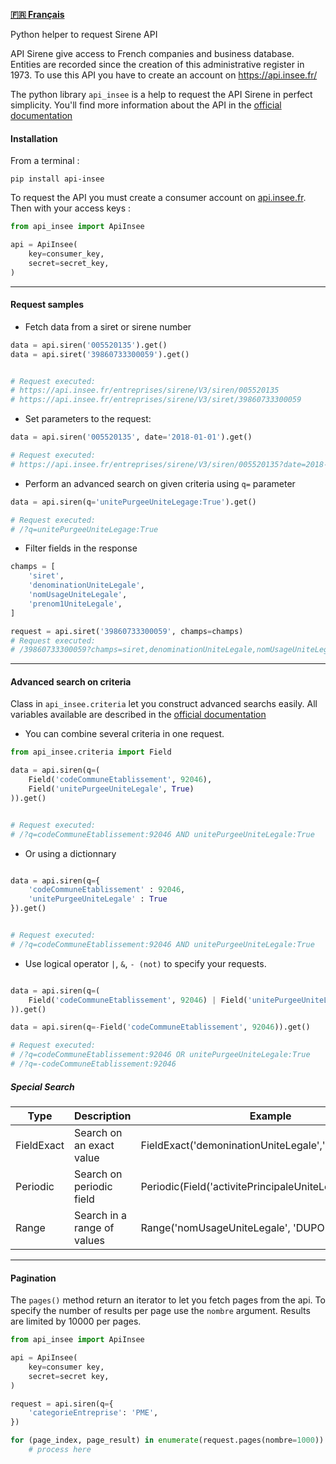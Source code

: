 **[🇫🇷 Français](https://github.com/sne3ks/api_insee/blob/master/README.fr.md)**

Python helper to request Sirene API

API Sirene give access to French companies and business database. Entities are recorded since the creation of this administrative register in 1973. To use this API you have to create an account on https://api.insee.fr/

The python library `api_insee` is a help to request the API Sirene in perfect simplicity. You'll find more information about the API in the [official documentation](https://api.insee.fr/catalogue/site/themes/wso2/subthemes/insee/pages/item-info.jag?name=Sirene&version=V3&provider=insee)

#### Installation

From a terminal :

`pip install api-insee`

To request the API you must create a consumer account on [api.insee.fr](https://api.insee.fr).
Then with your access keys :

```python
from api_insee import ApiInsee

api = ApiInsee(
    key=consumer_key,
    secret=secret_key,
)
```
---------------------------

#### Request samples

* Fetch data from a siret or sirene number

```python
data = api.siren('005520135').get()
data = api.siret('39860733300059').get()


# Request executed:
# https://api.insee.fr/entreprises/sirene/V3/siren/005520135
# https://api.insee.fr/entreprises/sirene/V3/siret/39860733300059
```

* Set parameters to the request:

```python
data = api.siren('005520135', date='2018-01-01').get()

# Request executed:
# https://api.insee.fr/entreprises/sirene/V3/siren/005520135?date=2018-01-01
```

* Perform an advanced search on given criteria using ```q=``` parameter

```python
data = api.siren(q='unitePurgeeUniteLegage:True').get()

# Request executed:
# /?q=unitePurgeeUniteLegage:True
```

* Filter fields in the response

```python
champs = [
    'siret',
    'denominationUniteLegale',
    'nomUsageUniteLegale',
    'prenom1UniteLegale',
]

request = api.siret('39860733300059', champs=champs)
# Request executed:
# /39860733300059?champs=siret,denominationUniteLegale,nomUsageUniteLegale,prenom1UniteLegale
```

--------------------------------

#### Advanced search on criteria

Class in ```api_insee.criteria``` let you construct advanced searchs easily. All variables available are described in the [official documentation](https://api.insee.fr/catalogue/site/themes/wso2/subthemes/insee/templates/api/documentation/download.jag?tenant=carbon.super&resourceUrl=/registry/resource/_system/governance/apimgt/applicationdata/provider/insee/Sirene/V3/documentation/files/INSEE%20Documentation%20API%20Sirene%20Variables-V3.7.pdf)


* You can combine several criteria in one request.

```python
from api_insee.criteria import Field

data = api.siren(q=(
    Field('codeCommuneEtablissement', 92046),
    Field('unitePurgeeUniteLegale', True)
)).get()


# Request executed:
# /?q=codeCommuneEtablissement:92046 AND unitePurgeeUniteLegale:True
```

* Or using a dictionnary

```python

data = api.siren(q={
    'codeCommuneEtablissement' : 92046,
    'unitePurgeeUniteLegale' : True
}).get()


# Request executed:
# /?q=codeCommuneEtablissement:92046 AND unitePurgeeUniteLegale:True

```

* Use logical operator  ```|```, ```&```, ```- (not)```  to specify your requests.

```python

data = api.siren(q=(
    Field('codeCommuneEtablissement', 92046) | Field('unitePurgeeUniteLegale', True)
)).get()

data = api.siren(q=-Field('codeCommuneEtablissement', 92046)).get()

# Request executed:
# /?q=codeCommuneEtablissement:92046 OR unitePurgeeUniteLegale:True
# /?q=-codeCommuneEtablissement:92046
```

##### Special Search

|Type|Description|Example|
|----|-----------|-------|
|FieldExact| Search on an exact value |FieldExact('demoninationUniteLegale','LE TIMBRE'))|
|Periodic| Search on periodic field |Periodic(Field('activitePrincipaleUniteLegale','84.23Z') | Field('activitePrincipaleUniteLegale','86.21Z')))|
|Range| Search in a range of values |Range('nomUsageUniteLegale', 'DUPONT', 'DURANT')|

----------------

#### Pagination

The ``pages()`` method return an iterator to let you fetch pages from
the api. To specify the number of results per page use the ``nombre``
argument. Results are limited by 10000 per pages.

```python
from api_insee import ApiInsee

api = ApiInsee(
    key=consumer key,
    secret=secret key,
)

request = api.siren(q={
    'categorieEntreprise': 'PME',
})

for (page_index, page_result) in enumerate(request.pages(nombre=1000)):
    # process here
```
